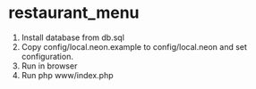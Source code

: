 # restaurant_menu
1) Install database from db.sql
2) Copy config/local.neon.example to config/local.neon and set configuration. 
3) Run in browser
4) Run php www/index.php